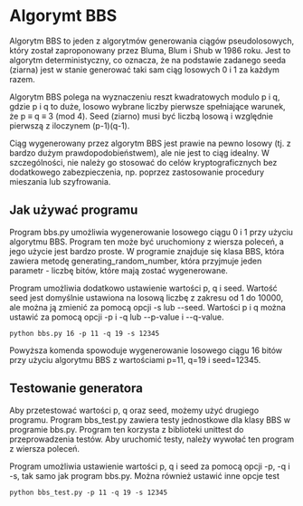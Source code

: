 # Algorymt BBS
Algorytm BBS to jeden z algorytmów generowania ciągów pseudolosowych, który został zaproponowany przez Bluma, Blum i Shub w 1986 roku. Jest to algorytm deterministyczny, co oznacza, że na podstawie zadanego seeda (ziarna) jest w stanie generować taki sam ciąg losowych 0 i 1 za każdym razem.

Algorytm BBS polega na wyznaczeniu reszt kwadratowych modulo p i q, gdzie p i q to duże, losowo wybrane liczby pierwsze spełniające warunek, że p ≡ q ≡ 3 (mod 4). Seed (ziarno) musi być liczbą losową i względnie pierwszą z iloczynem (p-1)(q-1).

Ciąg wygenerowany przez algorytm BBS jest prawie na pewno losowy (tj. z bardzo dużym prawdopodobieństwem), ale nie jest to ciąg idealny. W szczególności, nie należy go stosować do celów kryptograficznych bez dodatkowego zabezpieczenia, np. poprzez zastosowanie procedury mieszania lub szyfrowania.

## Jak używać programu

Program bbs.py umożliwia wygenerowanie losowego ciągu 0 i 1 przy użyciu algorytmu BBS. Program ten może być uruchomiony z wiersza poleceń, a jego użycie jest bardzo proste. W programie znajduje się klasa BBS, która zawiera metodę generating_random_number, która przyjmuje jeden parametr - liczbę bitów, które mają zostać wygenerowane.

Program umożliwia dodatkowo ustawienie wartości p, q i seed. Wartość seed jest domyślnie ustawiona na losową liczbę z zakresu od 1 do 10000, ale można ją zmienić za pomocą opcji -s lub --seed. Wartości p i q można ustawić za pomocą opcji -p i -q lub --p-value i --q-value.

```
python bbs.py 16 -p 11 -q 19 -s 12345
```

Powyższa komenda spowoduje wygenerowanie losowego ciągu 16 bitów przy użyciu algorytmu BBS z wartościami p=11, q=19 i seed=12345.

## Testowanie generatora

Aby przetestować wartości p, q oraz seed, możemy użyć drugiego programu. Program bbs_test.py zawiera testy jednostkowe dla klasy BBS w programie bbs.py. Program ten korzysta z biblioteki unittest do przeprowadzenia testów. Aby uruchomić testy, należy wywołać ten program z wiersza poleceń.

Program umożliwia ustawienie wartości p, q i seed za pomocą opcji -p, -q i -s, tak samo jak program bbs.py. Można również ustawić inne opcje test

```
python bbs_test.py -p 11 -q 19 -s 12345
```